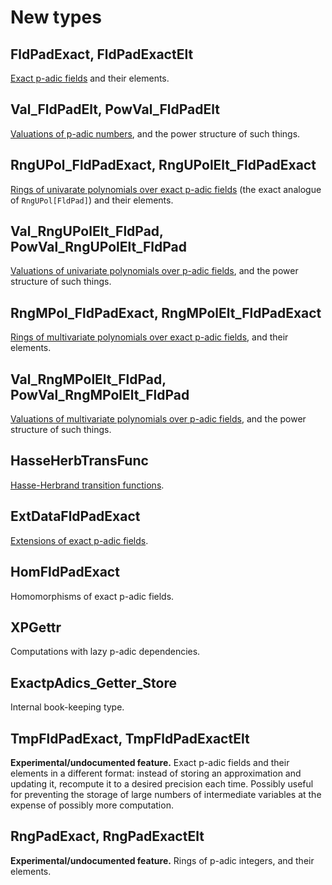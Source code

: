 ---
---

# New types

## FldPadExact, FldPadExactElt

[Exact p-adic fields](fld/intro.md) and their elements.

## Val_FldPadElt, PowVal_FldPadElt

[Valuations of p-adic numbers](fld/elt-basics.md#val_fldpadelt), and the power structure of such things.

## RngUPol_FldPadExact, RngUPolElt_FldPadExact

[Rings of univarate polynomials over exact p-adic fields](upol/intro.md) (the exact analogue of `RngUPol[FldPad]`) and their elements.

## Val_RngUPolElt_FldPad, PowVal_RngUPolElt_FldPad

[Valuations of univariate polynomials over p-adic fields](upol/elt-basics.md#val_rngupolelt_fldpad), and the power structure of such things.

## RngMPol_FldPadExact, RngMPolElt_FldPadExact

[Rings of multivariate polynomials over exact p-adic fields](mpol/intro.md), and their elements.

## Val_RngMPolElt_FldPad, PowVal_RngMPolElt_FldPad

[Valuations of multivariate polynomials over p-adic fields](mpol/elt-basics.md#val_rngmpolelt_fldpad), and the power structure of such things.

## HasseHerbTransFunc

[Hasse-Herbrand transition functions](fld/ramification.md#hasse-herbrand-transition-functions).

## ExtDataFldPadExact

[Extensions of exact p-adic fields](fld/basics.md#extensions).

## HomFldPadExact

Homomorphisms of exact p-adic fields.

## XPGettr

Computations with lazy p-adic dependencies.

## ExactpAdics_Getter_Store

Internal book-keeping type.

## TmpFldPadExact, TmpFldPadExactElt

**Experimental/undocumented feature.** Exact p-adic fields and their elements in a different format: instead of storing an approximation and updating it, recompute it to a desired precision each time. Possibly useful for preventing the storage of large numbers of intermediate variables at the expense of possibly more computation.

## RngPadExact, RngPadExactElt

**Experimental/undocumented feature.** Rings of p-adic integers, and their elements.